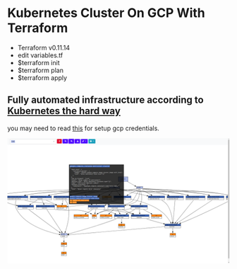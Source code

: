 # Kubernetes Cluster On GCP With Terraform 

* Terraform v0.11.14
* edit variables.tf
* $terraform init
* $terraform plan
* $terraform apply

## Fully automated infrastructure according to [Kubernetes the hard way](https://github.com/kelseyhightower/kubernetes-the-hard-way) 
you may need to read [this](https://cloud.google.com/community/tutorials/managing-gcp-projects-with-terraform) for setup gcp credentials.

![infra-design](https://github.com/DTherHtun/kube-cluster-gcp-terraform/blob/master/kubernetes-cluster.png)
